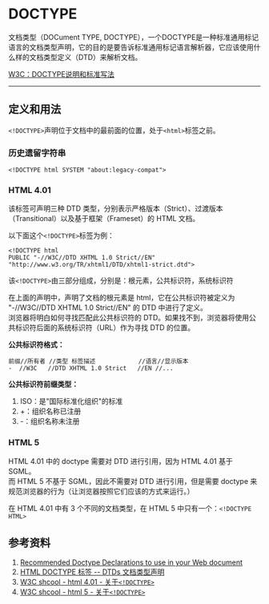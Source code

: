 # DOCTYPE

文档类型（DOCument TYPE, DOCTYPE），一个DOCTYPE是一种标准通用标记语言的文档类型声明，它的目的是要告诉标准通用标记语言解析器，它应该使用什么样的文档类型定义（DTD）来解析文档。

[W3C：DOCTYPE说明和标准写法](http://www.w3.org/TR/html/syntax.html#syntax-doctype)

---

## 定义和用法

`<!DOCTYPE>`声明位于文档中的最前面的位置，处于`<html>`标签之前。


### 历史遗留字符串

    <!DOCTYPE html SYSTEM "about:legacy-compat">


### HTML 4.01

该标签可声明三种 DTD 类型，分别表示严格版本（Strict）、过渡版本（Transitional）以及基于框架（Frameset）的 HTML 文档。

以下面这个`<!DOCTYPE>`标签为例：

    <!DOCTYPE html
    PUBLIC "-//W3C//DTD XHTML 1.0 Strict//EN" 
    "http://www.w3.org/TR/xhtml1/DTD/xhtml1-strict.dtd">

该`<!DOCTYPE>`由三部分组成，分别是：根元素，公共标识符，系统标识符

在上面的声明中，声明了文档的根元素是 html，它在公共标识符被定义为 "-//W3C//DTD XHTML 1.0 Strict//EN" 的 DTD 中进行了定义。<br>
浏览器将明白如何寻找匹配此公共标识符的 DTD。如果找不到，浏览器将使用公共标识符后面的系统标识符（URL）作为寻找 DTD 的位置。

__公共标识符格式：__

    前缀//所有者 //类型 标签描述            //语言//显示版本
    -  //W3C   //DTD XHTML 1.0 Strict   //EN //...

__公共标识符前缀类型：__

1. ISO：是"国际标准化组织"的标准
2. +：组织名称已注册
3. -：组织名称未注册


### HTML 5

HTML 4.01 中的 doctype 需要对 DTD 进行引用，因为 HTML 4.01 基于 SGML。<br>
而 HTML 5 不基于 SGML，因此不需要对 DTD 进行引用，但是需要 doctype 来规范浏览器的行为（让浏览器按照它们应该的方式来运行。）

在 HTML 4.01 中有 3 个不同的文档类型，在 HTML 5 中只有一个：`<!DOCTYPE HTML>`


## 参考资料

1. [Recommended Doctype Declarations to use in your Web document](http://www.w3.org/QA/2002/04/valid-dtd-list.html)
2. [HTML DOCTYPE 标签 -- DTDs 文档类型声明](http://www.dreamdu.com/xhtml/tag_doctype/)
3. [W3C shcool - html 4.01 - 关于`<!DOCTYPE>`](http://www.w3school.com.cn/tags/tag_doctype.asp)
4. [W3C shcool - html 5 - 关于`<!DOCTYPE>`](http://www.w3school.com.cn/html5/tag_doctype.asp)
